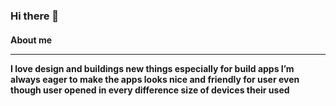 ### Hi there 👋

<h4>About me</>
<hr/>
<quote>
 <strong>I love design and buildings new things</strong> especially for build apps I’m always eager to make the apps <strong>looks nice</strong> and <strong>friendly for user </strong> even though user opened in every <strong>difference size of devices</strong> their used 
</quote>
<!--
**isekaiweb/isekaiweb** is a ✨ _special_ ✨ repository because its `README.md` (this file) appears on your GitHub profile.

Here are some ideas to get you started:

- 🔭 I’m currently working on ...
- 🌱 I’m currently learning ...
- 👯 I’m looking to collaborate on ...
- 🤔 I’m looking for help with ...
- 💬 Ask me about ...
- 📫 How to reach me: ...
- 😄 Pronouns: ...
- ⚡ Fun fact: ...
-->
